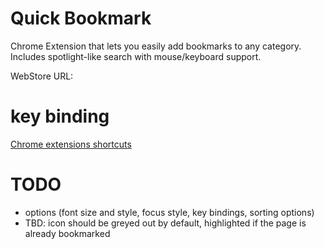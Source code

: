 Quick Bookmark
======================

Chrome Extension that lets you easily add bookmarks to any category. Includes spotlight-like search with mouse/keyboard support.

WebStore URL:

key binding
===========
[Chrome extensions shortcuts](chrome://extensions/shortcuts)

TODO
====

 - options (font size and style, focus style, key bindings, sorting options)
 - TBD: icon should be greyed out by default, highlighted if the page is already bookmarked
